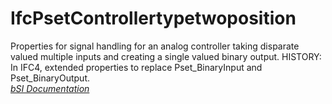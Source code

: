 IfcPsetControllertypetwoposition
================================
Properties for signal handling for an analog controller taking disparate
valued multiple inputs and creating a single valued binary output. HISTORY: In
IFC4, extended properties to replace Pset_BinaryInput and Pset_BinaryOutput.  
[ _bSI
Documentation_](https://standards.buildingsmart.org/IFC/DEV/IFC4_2/FINAL/HTML/schema/ifcbuildingcontrolsdomain/pset/pset_controllertypetwoposition.htm)


